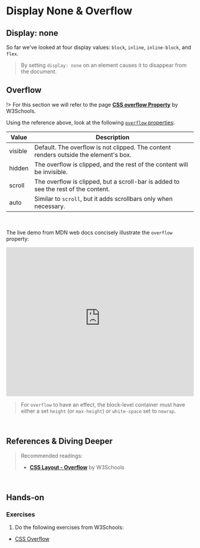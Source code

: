# Display None & Overflow

## Display: none

So far we've looked at four display values: `block`,  `inline`,  `inline-block`, and  `flex`.

> By setting `display: none` on an element causes it to disappear from the document. 







## Overflow

!>  For this section we will refer to the page **[CSS overflow Property](https://www.w3schools.com/cssref/pr_pos_overflow.asp)** by W3Schools.

Using the reference above, look at the following [`overflow` properties](https://www.w3schools.com/css/css_overflow.asp):

| Value   | Description                                                  |
| ------- | ------------------------------------------------------------ |
| visible | Default. The overflow is not clipped. The content renders outside the element's box. |
| hidden  | The overflow is clipped, and the rest of the content will be invisible. |
| scroll  | The overflow is clipped, but a scroll-bar is added to see the rest of the content. |
| auto    | Similar to `scroll`,  but it adds scrollbars only when necessary. |

<br>

The live demo from MDN web docs concisely illustrate the `overflow` property:



<iframe class="interactive" frameborder="0" height="400" src="https://interactive-examples.mdn.mozilla.net/pages/css/overflow.html" title="MDN Web Docs Interactive Example" width="100%"></iframe>

<br>

> For `overflow` to have an effect, the block-level container must have either a set `height` (or `max-height`) or `white-space` set to `nowrap`.

<br>

## References & Diving Deeper

> Recommended readings:
>
> - **[CSS Layout - Overflow](https://www.w3schools.com/css/css_overflow.asp)** by W3Schools

<br>

## Hands-on

### Exercises

1. Do the following exercises from W3Schools:

- [CSS Overflow](https://www.w3schools.com/css/exercise.asp?filename=exercise_overflow1)
